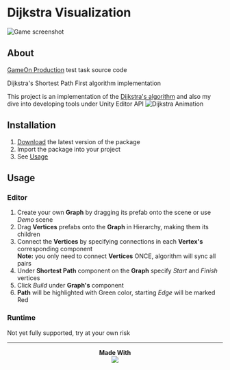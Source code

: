 # Dijkstra Visualization

![Game screenshot](https://imgur.com/U2VmTOB.png)
## About
[GameOn Production](https://www.gameonproduction.com/) test task source code

Dijkstra's Shortest Path First algorithm implementation

This project is an implementation of the [Dijkstra's algorithm](https://en.wikipedia.org/wiki/Dijkstra%27s_algorithm) and also my dive into developing tools under Unity Editor API
![Dijkstra Animation](https://upload.wikimedia.org/wikipedia/commons/5/57/Dijkstra_Animation.gif)

## Installation
1. [Download](https://github.com/cornflux-cmd/dijkstra-visualization/releases/latest) the latest version of the package
2. Import the package into your project
3. See [Usage](#usage)

## Usage
### Editor
1. Create your own **Graph** by dragging its prefab onto the scene or use *Demo* scene
2. Drag **Vertices** prefabs onto the **Graph** in Hierarchy, making them its children
3. Connect the **Vertices** by specifying connections in each **Vertex's** corresponding component  
**Note:** you only need to connect **Vertices** ONCE, algorithm will sync all pairs
4. Under **Shortest Path** component on the **Graph** specify *Start* and *Finish* vertices
5. Click *Build* under **Graph's** component
6. **Path** will be highlighted with Green color, starting *Edge* will be marked Red

### Runtime
Not yet fully supported, try at your own risk
___
<p align="center">
  <b>Made With</b><br>
  <a href="https://unity.com/"><img src="https://unity3d.com/files/images/ogimg.jpg"</a>
</p>
